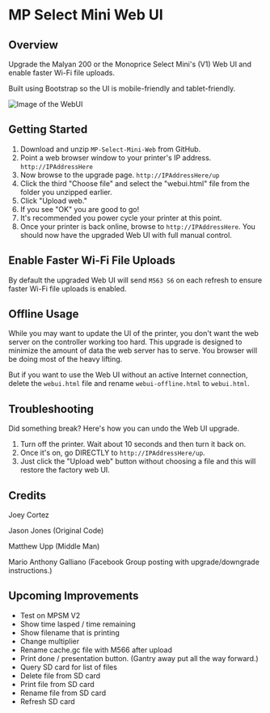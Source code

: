 # MP Select Mini Web UI

## Overview

Upgrade the Malyan 200 or the Monoprice Select Mini's (V1) Web UI and enable faster Wi-Fi file uploads.

Built using Bootstrap so the UI is mobile-friendly and tablet-friendly.

![Image of the WebUI](https://raw.githubusercontent.com/nokemono42/MP-Select-Mini-Web/master/screenshot.png)

## Getting Started

1. Download and unzip `MP-Select-Mini-Web` from GitHub.
2. Point a web browser window to your printer's IP address. `http://IPAddressHere`
3. Now browse to the upgrade page. `http://IPAddressHere/up`
4. Click the third "Choose file" and select the "webui.html" file from the folder you unzipped earlier.
5. Click "Upload web."
6. If you see "OK" you are good to go!
7. It's recommended you power cycle your printer at this point.
8. Once your printer is back online, browse to `http://IPAddressHere`. You should now have the upgraded Web UI with full manual control.

## Enable Faster Wi-Fi File Uploads

By default the upgraded Web UI will send `M563 S6` on each refresh to ensure faster Wi-Fi file uploads is enabled.

## Offline Usage

While you may want to update the UI of the printer, you don't want the web server on the controller working too hard. This upgrade is designed to minimize the amount of data the web server has to serve. You browser will be doing most of the heavy lifting.

But if you want to use the Web UI without an active Internet connection, delete the `webui.html` file and rename `webui-offline.html` to `webui.html`.

## Troubleshooting

Did something break? Here's how you can undo the Web UI upgrade.

1. Turn off the printer. Wait about 10 seconds and then turn it back on.
3. Once it's on, go DIRECTLY to `http://IPAddressHere/up`.
4. Just click the "Upload web" button without choosing a file and this will restore the factory web UI.

## Credits

Joey Cortez

Jason Jones (Original Code)

Matthew Upp (Middle Man)

Mario Anthony Galliano (Facebook Group posting with upgrade/downgrade instructions.)

## Upcoming Improvements

* Test on MPSM V2
* Show time lasped / time remaining
* Show filename that is printing
* Change multiplier
* Rename cache.gc file with M566 after upload
* Print done / presentation button. (Gantry away put all the way forward.)
* Query SD card for list of files
* Delete file from SD card
* Print file from SD card
* Rename file from SD card
* Refresh SD card
